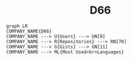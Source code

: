 <h1 align="center">D66</h1>

```mermaid
graph LR
COMPANY_NAME{D66}
COMPANY_NAME ---> U{Users} ---> UN[9]
COMPANY_NAME ---> R{Repositories} ---> RN[70]
COMPANY_NAME ---> G{Gists} ---> GN[11]
COMPANY_NAME ---> ML{Most Used<br>Languages}
```
